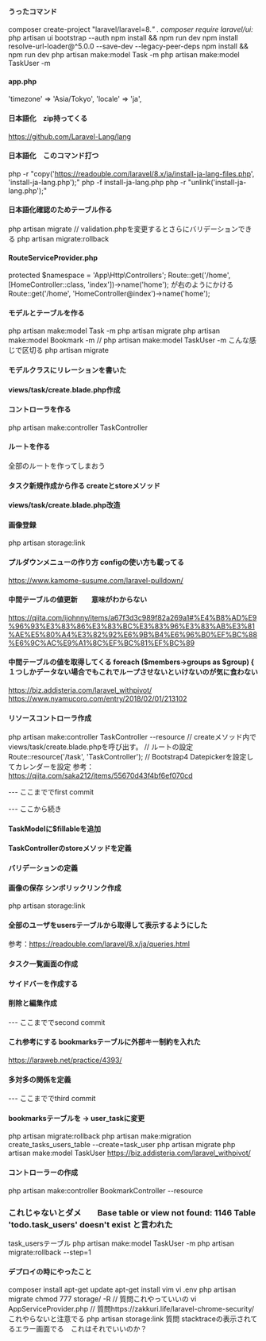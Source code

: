 #### うったコマンド
composer create-project "laravel/laravel=8.*" .
composer require laravel/ui:*
php artisan ui bootstrap --auth
npm install && npm run dev
npm install resolve-url-loader@^5.0.0 --save-dev --legacy-peer-deps
npm install && npm run dev
php artisan make:model Task -m
php artisan make:model TaskUser -m

#### app.php
'timezone' => 'Asia/Tokyo',
'locale' => 'ja',

#### 日本語化　zip持ってくる
https://github.com/Laravel-Lang/lang

#### 日本語化　このコマンド打つ
php -r "copy('https://readouble.com/laravel/8.x/ja/install-ja-lang-files.php', 'install-ja-lang.php');"
php -f install-ja-lang.php
php -r "unlink('install-ja-lang.php');"

#### 日本語化確認のためテーブル作る
php artisan migrate // validation.phpを変更するとさらにバリデーションできる
php artisan migrate:rollback

#### RouteServiceProvider.php
protected $namespace = 'App\\Http\\Controllers';
Route::get('/home', [HomeController::class, 'index'])->name('home'); が右のようにかける  Route::get('/home', 'HomeController@index')->name('home');

#### モデルとテーブルを作る
php artisan make:model Task -m
php artisan migrate
php artisan make:model Bookmark -m // php artisan make:model TaskUser -m こんな感じで区切る
php artisan migrate

#### モデルクラスにリレーションを書いた

#### views/task/create.blade.php作成

#### コントローラを作る
php artisan make:controller TaskController
#### ルートを作る
全部のルートを作ってしまおう
#### タスク新規作成から作る createとstoreメソッド

#### views/task/create.blade.php改造
#### 画像登録
php artisan storage:link

#### プルダウンメニューの作り方 configの使い方も載ってる
https://www.kamome-susume.com/laravel-pulldown/

#### 中間テーブルの値更新　　意味がわからない
https://qiita.com/ijohnny/items/a67f3d3c989f82a269a1#%E4%B8%AD%E9%96%93%E3%83%86%E3%83%BC%E3%83%96%E3%83%AB%E3%81%AE%E5%80%A4%E3%82%92%E6%9B%B4%E6%96%B0%EF%BC%88%E6%9C%AC%E9%A1%8C%EF%BC%81%EF%BC%89

#### 中間テーブルの値を取得してくる  foreach ($members->groups as $group) { １つしかデータない場合でもこれでループさせないといけないのが気に食わない
https://biz.addisteria.com/laravel_withpivot/
https://www.nyamucoro.com/entry/2018/02/01/213102

#### リソースコントローラ作成
php artisan make:controller TaskController --resource
// createメソッド内でviews/task/create.blade.phpを呼び出す。
// ルートの設定
Route::resource('/task', 'TaskController');
// Bootstrap4 Datepickerを設定してカレンダーを設定
参考：https://qiita.com/saka212/items/55670d43f4bf6ef070cd

--- ここまででfirst commit

--- ここから続き
#### TaskModelに$fillableを追加
#### TaskControllerのstoreメソッドを定義
#### バリデーションの定義
#### 画像の保存 シンボリックリンク作成
php artisan storage:link
#### 全部のユーザをusersテーブルから取得して表示するようにした
参考：https://readouble.com/laravel/8.x/ja/queries.html
#### タスク一覧画面の作成
#### サイドバーを作成する
#### 削除と編集作成
--- ここまででsecond commit
#### これ参考にする bookmarksテーブルに外部キー制約を入れた
https://laraweb.net/practice/4393/
#### 多対多の関係を定義
--- ここまででthird commit
#### bookmarksテーブルを → user_taskに変更
php artisan migrate:rollback
php artisan make:migration create_tasks_users_table --create=task_user
php artisan migrate
php artisan make:model TaskUser
https://biz.addisteria.com/laravel_withpivot/
#### コントローラーの作成
php artisan make:controller BookmarkController --resource

### これじゃないとダメ　　Base table or view not found: 1146 Table 'todo.task_users' doesn't exist と言われた
task_usersテーブル
php artisan make:model TaskUser -m
php artisan migrate:rollback --step=1


#### デプロイの時にやったこと
composer install
apt-get update
apt-get install vim
vi .env
php artisan migrate
chmod 777 storage/ -R // 質問これやっていいの
vi AppServiceProvider.php // 質問https://zakkuri.life/laravel-chrome-security/ これやらないと注意でる
php artisan storage:link
質問 stacktraceの表示されてるエラー画面でる　これはそれでいいのか？